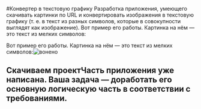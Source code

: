 #Конвертер в текстовую графику
Разработка приложения, умеющего скачивать картинки по URL и конвертировать изображения в текстовую графику (т. е. в текст из разных символов, которые в совокупности выглядят как изображение).
Вот пример его работы. Картинка на нём — это текст из мелких символов:

Вот пример его работы. Картинка на нём — это текст из мелких символов:![вонено](pics/preview.png)
## Скачиваем проектЧасть приложения уже написана. Ваша задача — доработать его основную логическую часть в соответствии с требованиями.
